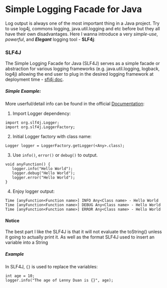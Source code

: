 # Simple Logging Facade for Java
Log output is always one of the most important thing in a Java project. Try to use log4j, commons logging, java.util.logging and etc before but they all have their own disadvantages. Here I wanna introduce a very _simple-use_, _powerful_, and ___Elegant___ logging tool - __SLF4j__:

### SLF4J 
The Simple Logging Facade for Java (SLF4J) serves as a simple facade or abstraction for various logging frameworks (e.g. java.util.logging, logback, log4j) allowing the end user to plug in the desired logging framework at deployment time - [sfl4j doc](https://www.slf4j.org).

##### Simple Example:
More userful/detail info can be found in the official [Documentation](https://www.slf4j.org/docs.html):

1. Import Logger dependency:

 ```
 import org.slf4j.Logger;
 import org.slf4j.LoggerFactory;
 ```
2. Initial Logger factory with class name:

 ```
 Logger logger = LoggerFactory.getLogger(<Any>.class);
 ```

3. Use `info()`, `error()` or `debug()` to output.
 
 ```
 void anyFunction() {
    logger.info("Hello World");
    logger.debug("Hello World");
    logger.error("Hello World");
 }
 ```
4. Enjoy logger output:

 ```
 Time [anyFunction<Function name>] INFO Any<Class name> - Hello World
 Time [anyFunction<Function name>] DEBUG Any<Class name> - Hello World
Time [anyFunction<Function name>] ERROR Any<Class name> - Hello World
 ```

#### Notice
The best part I like the SLF4J is that it will not evaluate the toString() unless it going to actually print it. As well as the format SLF4J used to insert an variable into a String

##### Example

In SLF4J, `{}` is used to replace the variables:
```
int age = 10;
logger.info("The age of Lenny Duan is {}", age);
```

